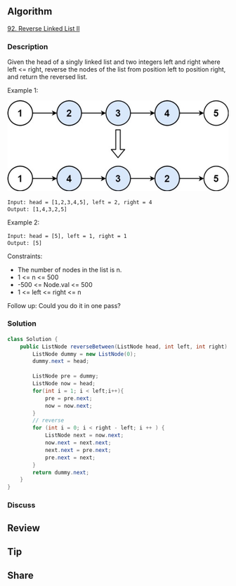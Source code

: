 ## Algorithm

[92. Reverse Linked List II](https://leetcode.com/problems/reverse-linked-list-ii/description/)

### Description

Given the head of a singly linked list and two integers left and right where left <= right, reverse the nodes of the list from position left to position right, and return the reversed list.

Example 1:

![](assets/20240801-68617f80.png)

```
Input: head = [1,2,3,4,5], left = 2, right = 4
Output: [1,4,3,2,5]
```

Example 2:

```
Input: head = [5], left = 1, right = 1
Output: [5]
```

Constraints:

- The number of nodes in the list is n.
- 1 <= n <= 500
- -500 <= Node.val <= 500
- 1 <= left <= right <= n

Follow up: Could you do it in one pass?

### Solution

```java
class Solution {
    public ListNode reverseBetween(ListNode head, int left, int right) {
        ListNode dummy = new ListNode(0);
        dummy.next = head;

        ListNode pre = dummy;
        ListNode now = head;
        for(int i = 1; i < left;i++){
            pre = pre.next;
            now = now.next;
        }
        // reverse
        for (int i = 0; i < right - left; i ++ ) {
            ListNode next = now.next;
            now.next = next.next;
            next.next = pre.next;
            pre.next = next;
        }
        return dummy.next;
    }
}
```

### Discuss

## Review


## Tip


## Share
